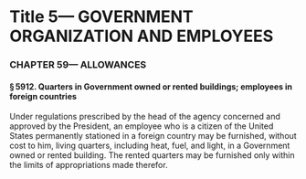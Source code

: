 
# Title 5— GOVERNMENT ORGANIZATION AND EMPLOYEES
### CHAPTER 59— ALLOWANCES
#### § 5912. Quarters in Government owned or rented buildings; employees in foreign countries

Under regulations prescribed by the head of the agency concerned and approved by the President, an employee who is a citizen of the United States permanently stationed in a foreign country may be furnished, without cost to him, living quarters, including heat, fuel, and light, in a Government owned or rented building. The rented quarters may be furnished only within the limits of appropriations made therefor.
